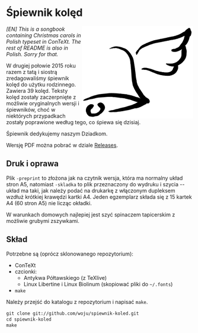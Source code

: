 # Śpiewnik kolęd

<img src="ilustr/rysunki/dzwonek.png" align="right"
    alt="Dzwoneczek" title="Dzwoneczek" />

*[EN] This is a songbook containing Christmas carols in Polish typeset in
ConTeXt. The rest of README is also in Polish. Sorry for that.*

W drugiej połowie 2015 roku razem z tatą i siostrą zredagowaliśmy śpiewnik kolęd
do użytku rodzinnego. Zawiera 39 kolęd. Teksty kolęd zostały zaczerpnięte
z możliwie oryginalnych wersji i śpiewników, choć w niektórych przypadkach
zostały poprawione według tego, co śpiewa się dzisiaj.

Śpiewnik dedykujemy naszym Dziadkom.

Wersję PDF można pobrać w dziale [Releases][releases].

## Druk i oprawa

Plik `-preprint` to złożona jak na czytnik wersja, która ma normalny układ stron
A5, natomiast `-skladka` to plik przeznaczony do wydruku i szycia -- układ ma
taki, jak należy podać na drukarkę z włączonym dupleksem wzdłuż krótkiej
krawędzi kartki A4. Jeden egzemplarz składa się z 15 kartek A4 (60 stron A5) nie
licząc okładki.

W warunkach domowych najlepiej jest szyć spinaczem tapicerskim z możliwie
grubymi zszywkami.

## Skład

Potrzebne są (oprócz sklonowanego repozytorium):

- ConTeXt
- czcionki:
  - Antykwa Półtawskiego (z TeXlive)
  - Linux Libertine i Linux Biolinum (skopiować pliki do `~/.fonts`)
- `make`

Należy przejść do katalogu z repozytorium i napisać `make`.

    git clone git://github.com/woju/spiewnik-koled.git
    cd spiewnik-koled
    make

[releases]: https://github.com/woju/spiewnik-koled/releases/latest
